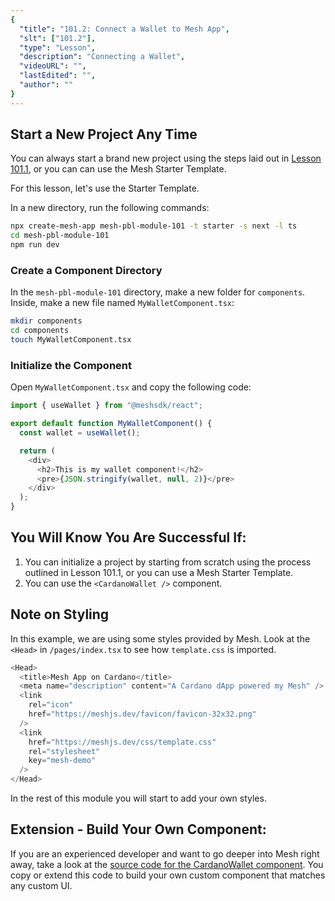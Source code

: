 ```yaml
---
{
  "title": "101.2: Connect a Wallet to Mesh App",
  "slt": ["101.2"],
  "type": "Lesson",
  "description": "Connecting a Wallet",
  "videoURL": "",
  "lastEdited": "",
  "author": ""
}
---
```


## Start a New Project Any Time
You can always start a brand new project using the steps laid out in [Lesson 101.1](/course/module/101/1011), or you can can use the Mesh Starter Template.

For this lesson, let's use the Starter Template.

In a new directory, run the following commands:

```bash
npx create-mesh-app mesh-pbl-module-101 -t starter -s next -l ts
cd mesh-pbl-module-101
npm run dev
```

### Create a Component Directory
In the `mesh-pbl-module-101` directory, make a new folder for `components`. Inside, make a new file named `MyWalletComponent.tsx`:
```bash
mkdir components
cd components
touch MyWalletComponent.tsx
```

### Initialize the Component
Open `MyWalletComponent.tsx` and copy the following code:
```typescript
import { useWallet } from "@meshsdk/react";

export default function MyWalletComponent() {
  const wallet = useWallet();

  return (
    <div>
      <h2>This is my wallet component!</h2>
      <pre>{JSON.stringify(wallet, null, 2)}</pre>
    </div>
  );
}
```

## You Will Know You Are Successful If:
1. You can initialize a project by starting from scratch using the process outlined in Lesson 101.1, or you can use a Mesh Starter Template.
2. You can use the `<CardanoWallet />` component.

## Note on Styling
In this example, we are using some styles provided by Mesh. Look at the `<Head>` in `/pages/index.tsx` to see how `template.css` is imported.
```typescript
<Head>
  <title>Mesh App on Cardano</title>
  <meta name="description" content="A Cardano dApp powered my Mesh" />
  <link
    rel="icon"
    href="https://meshjs.dev/favicon/favicon-32x32.png"
  />
  <link
    href="https://meshjs.dev/css/template.css"
    rel="stylesheet"
    key="mesh-demo"
  />
</Head>
```

In the rest of this module you will start to add your own styles.

## Extension - Build Your Own Component:
If you are an experienced developer and want to go deeper into Mesh right away, take a look at the [source code for the CardanoWallet component](https://github.com/MeshJS/mesh/blob/main/packages/demo/components/pages/apis/browserwallet/connectWallet.tsx). You copy or extend this code to build your own custom component that matches any custom UI.